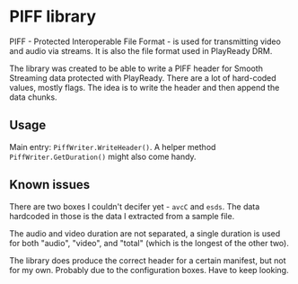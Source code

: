 # PIFF library

PIFF - Protected Interoperable File Format - is used for transmitting video and audio via streams. It is also the file format used in PlayReady DRM.

The library was created to be able to write a PIFF header for Smooth Streaming data protected with PlayReady. There are a lot of hard-coded values, mostly flags. The idea is to write the header and then append the data chunks.

## Usage

Main entry: `PiffWriter.WriteHeader()`.
A helper method `PiffWriter.GetDuration()` might also come handy.

## Known issues

There are two boxes I couldn't decifer yet - `avcC` and `esds`. The data hardcoded in those is the data I extracted from a sample file.

The audio and video duration are not separated, a single duration is used for both "audio", "video", and "total" (which is the longest of the other two).

The library does produce the correct header for a certain manifest, but not for my own. Probably due to the configuration boxes. Have to keep looking.
